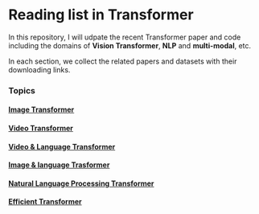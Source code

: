 # Reading list in Transformer

In this repository, I will udpate the recent Transformer paper and code including the domains of **Vision Transformer**, **NLP** and **multi-modal**, etc.  

In each section, we collect the related papers and datasets with their downloading links. 

### Topics
#### [Image Transformer](image-transformer.md) 


#### [Video Transformer](video-transformer.md)


#### [Video & Language Transformer](video-language-transformer.md)


#### [Image & language Trasformer](image-language-transformer.md)


#### [Natural Language Processing Transformer](natural-language-process-transformer.md)


#### [Efficient Transformer](efficiency-transformer.md)



